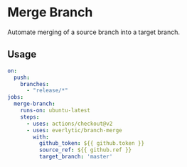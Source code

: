 # Merge Branch
Automate merging of a source branch into a target branch.

## Usage

```yaml
on:
  push:
    branches:
      - "release/*"
jobs:
  merge-branch:
    runs-on: ubuntu-latest
    steps:
      - uses: actions/checkout@v2
      - uses: everlytic/branch-merge
        with:
          github_token: ${{ github.token }}
          source_ref: ${{ github.ref }}
          target_branch: 'master'
```
